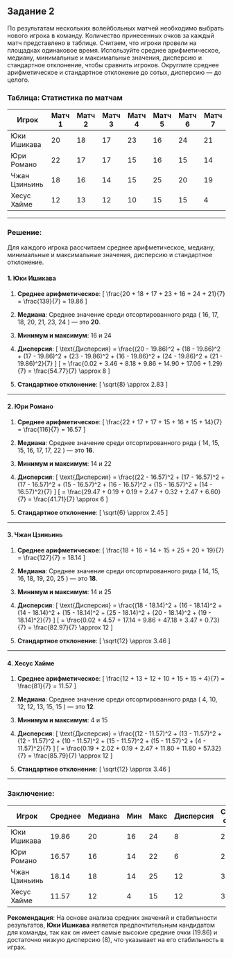 ## Задание 2

По результатам нескольких волейбольных матчей необходимо выбрать нового игрока в команду. Количество принесенных очков за каждый матч представлено в таблице. Считаем, что игроки провели на площадках одинаковое время. Используйте среднее арифметическое, медиану, минимальные и максимальные значения, дисперсию и стандартное отклонение, чтобы сравнить игроков. Округлите среднее арифметическое и стандартное отклонение до сотых, дисперсию — до целого.

### Таблица: Статистика по матчам

| Игрок           | Матч 1 | Матч 2 | Матч 3 | Матч 4 | Матч 5 | Матч 6 | Матч 7 |
|-----------------|--------|--------|--------|--------|--------|--------|--------|
| Юки Ишикава     | 20     | 18     | 17     | 23     | 16     | 24     | 21     |
| Юри Романо      | 22     | 17     | 17     | 15     | 16     | 15     | 14     |
| Чжан Цзиньинь   | 18     | 16     | 14     | 15     | 25     | 20     | 19     |
| Хесус Хайме     | 12     | 13     | 12     | 10     | 15     | 15     | 4      |

---

### Решение:

Для каждого игрока рассчитаем среднее арифметическое, медиану, минимальные и максимальные значения, дисперсию и стандартное отклонение.

#### 1. Юки Ишикава

1. **Среднее арифметическое**:
   \[
   \frac{20 + 18 + 17 + 23 + 16 + 24 + 21}{7} = \frac{139}{7} = 19.86
   \]

2. **Медиана**: Среднее значение среди отсортированного ряда \( 16, 17, 18, 20, 21, 23, 24 \) — это **20**.

3. **Минимум и максимум**: 16 и 24

4. **Дисперсия**:
   \[
   \text{Дисперсия} = \frac{(20 - 19.86)^2 + (18 - 19.86)^2 + (17 - 19.86)^2 + (23 - 19.86)^2 + (16 - 19.86)^2 + (24 - 19.86)^2 + (21 - 19.86)^2}{7}
   \]
   \[
   = \frac{0.02 + 3.46 + 8.18 + 9.86 + 14.90 + 17.06 + 1.29}{7} = \frac{54.77}{7} \approx 8
   \]

5. **Стандартное отклонение**:
   \[
   \sqrt{8} \approx 2.83
   \]

---

#### 2. Юри Романо

1. **Среднее арифметическое**:
   \[
   \frac{22 + 17 + 17 + 15 + 16 + 15 + 14}{7} = \frac{116}{7} = 16.57
   \]

2. **Медиана**: Среднее значение среди отсортированного ряда \( 14, 15, 15, 16, 17, 17, 22 \) — это **16**.

3. **Минимум и максимум**: 14 и 22

4. **Дисперсия**:
   \[
   \text{Дисперсия} = \frac{(22 - 16.57)^2 + (17 - 16.57)^2 + (17 - 16.57)^2 + (15 - 16.57)^2 + (16 - 16.57)^2 + (15 - 16.57)^2 + (14 - 16.57)^2}{7}
   \]
   \[
   = \frac{29.47 + 0.19 + 0.19 + 2.47 + 0.32 + 2.47 + 6.60}{7} = \frac{41.71}{7} \approx 6
   \]

5. **Стандартное отклонение**:
   \[
   \sqrt{6} \approx 2.45
   \]

---

#### 3. Чжан Цзиньинь

1. **Среднее арифметическое**:
   \[
   \frac{18 + 16 + 14 + 15 + 25 + 20 + 19}{7} = \frac{127}{7} = 18.14
   \]

2. **Медиана**: Среднее значение среди отсортированного ряда \( 14, 15, 16, 18, 19, 20, 25 \) — это **18**.

3. **Минимум и максимум**: 14 и 25

4. **Дисперсия**:
   \[
   \text{Дисперсия} = \frac{(18 - 18.14)^2 + (16 - 18.14)^2 + (14 - 18.14)^2 + (15 - 18.14)^2 + (25 - 18.14)^2 + (20 - 18.14)^2 + (19 - 18.14)^2}{7}
   \]
   \[
   = \frac{0.02 + 4.57 + 17.14 + 9.86 + 47.18 + 3.47 + 0.73}{7} = \frac{82.97}{7} \approx 12
   \]

5. **Стандартное отклонение**:
   \[
   \sqrt{12} \approx 3.46
   \]

---

#### 4. Хесус Хайме

1. **Среднее арифметическое**:
   \[
   \frac{12 + 13 + 12 + 10 + 15 + 15 + 4}{7} = \frac{81}{7} = 11.57
   \]

2. **Медиана**: Среднее значение среди отсортированного ряда \( 4, 10, 12, 12, 13, 15, 15 \) — это **12**.

3. **Минимум и максимум**: 4 и 15

4. **Дисперсия**:
   \[
   \text{Дисперсия} = \frac{(12 - 11.57)^2 + (13 - 11.57)^2 + (12 - 11.57)^2 + (10 - 11.57)^2 + (15 - 11.57)^2 + (15 - 11.57)^2 + (4 - 11.57)^2}{7}
   \]
   \[
   = \frac{0.19 + 2.02 + 0.19 + 2.47 + 11.80 + 11.80 + 57.32}{7} = \frac{85.79}{7} \approx 12
   \]

5. **Стандартное отклонение**:
   \[
   \sqrt{12} \approx 3.46
   \]

---

### Заключение:

| Игрок           | Среднее | Медиана | Мин | Макс | Дисперсия | Стандартное отклонение |
|-----------------|---------|---------|-----|------|-----------|-------------------------|
| Юки Ишикава     | 19.86   | 20      | 16  | 24   | 8         | 2.83                    |
| Юри Романо      | 16.57   | 16      | 14  | 22   | 6         | 2.45                    |
| Чжан Цзиньинь   | 18.14   | 18      | 14  | 25   | 12        | 3.46                    |
| Хесус Хайме     | 11.57   | 12      | 4   | 15   | 12        | 3.46                    |

**Рекомендация**: На основе анализа средних значений и стабильности результатов, **Юки Ишикава** является предпочтительным кандидатом для команды, так как он имеет самые высокие средние очки (19.86) и достаточно низкую дисперсию (8), что указывает на его стабильность в играх.

